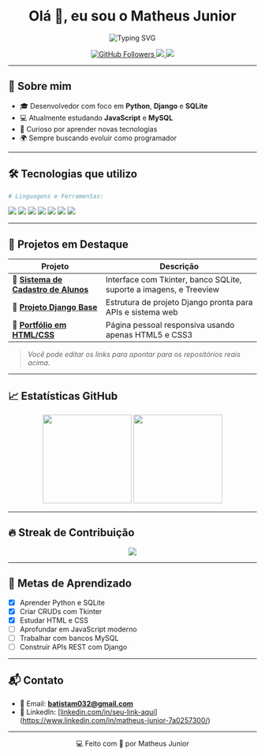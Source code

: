 
<h1 align="center">Olá 👋, eu sou o Matheus Junior</h1>
<p align="center">
  <img src="https://readme-typing-svg.demolab.com/?lines=Desenvolvedor+Python+e+Django;Estudando+JavaScript+e+MySQL;Apaixonado+por+Tecnologia&center=true&width=500&height=45" alt="Typing SVG" />
</p>

<p align="center">
  <a href="https://github.com/Matheusjuniorz">
    <img src="https://img.shields.io/github/followers/Matheusjuniorz?label=Seguidores&style=social" alt="GitHub Followers">
  </a>
  <a href="mailto:seuemailaqui@gmail.com">
    <img src="https://img.shields.io/badge/Email-batistam032qui@gmail.com-red?style=flat&logo=gmail&logoColor=white" />
  </a>
  <a href="https://www.linkedin.com/in/seu-link-aqui">
    <img src="https://img.shields.io/badge/LinkedIn-MatheusJunior-blue?style=flat&logo=linkedin" />
  </a>
</p>

---

## 🚀 Sobre mim

- 🎓 Desenvolvedor com foco em **Python**, **Django** e **SQLite**
- 💻 Atualmente estudando **JavaScript** e **MySQL**
- 🧠 Curioso por aprender novas tecnologias
- 🌍 Sempre buscando evoluir como programador

---

## 🛠️ Tecnologias que utilizo

```python
# Linguagens e Ferramentas:
```

<p align="left">
  <img src="https://img.shields.io/badge/Python-3776AB?style=for-the-badge&logo=python&logoColor=white"/>
  <img src="https://img.shields.io/badge/Django-092E20?style=for-the-badge&logo=django&logoColor=white"/>
  <img src="https://img.shields.io/badge/SQLite-003B57?style=for-the-badge&logo=sqlite&logoColor=white"/>
  <img src="https://img.shields.io/badge/MySQL-00758F?style=for-the-badge&logo=mysql&logoColor=white"/>
  <img src="https://img.shields.io/badge/HTML5-E34F26?style=for-the-badge&logo=html5&logoColor=white"/>
  <img src="https://img.shields.io/badge/CSS3-1572B6?style=for-the-badge&logo=css3&logoColor=white"/>
  <img src="https://img.shields.io/badge/JavaScript-F7DF1E?style=for-the-badge&logo=javascript&logoColor=black"/>
</p>

---

## 📌 Projetos em Destaque

| Projeto | Descrição |
|--------|-----------|
| 🔗 [**Sistema de Cadastro de Alunos**](https://github.com/Matheusjuniorz) | Interface com Tkinter, banco SQLite, suporte a imagens, e Treeview |
| 🔗 [**Projeto Django Base**](https://github.com/Matheusjuniorz) | Estrutura de projeto Django pronta para APIs e sistema web |
| 🔗 [**Portfólio em HTML/CSS**](https://github.com/Matheusjuniorz) | Página pessoal responsiva usando apenas HTML5 e CSS3 |

> *Você pode editar os links para apontar para os repositórios reais acima.*

---

## 📈 Estatísticas GitHub

<p align="center">
  <img height="180em" src="https://github-readme-stats.vercel.app/api?username=Matheusjuniorz&show_icons=true&theme=tokyonight&count_private=true"/>
  <img height="180em" src="https://github-readme-stats.vercel.app/api/top-langs/?username=Matheusjuniorz&layout=compact&theme=tokyonight"/>
</p>

---

## 🔥 Streak de Contribuição

<p align="center">
  <img src="https://github-readme-streak-stats.herokuapp.com/?user=Matheusjuniorz&theme=tokyonight&hide_border=true"/>
</p>

---

## 🧠 Metas de Aprendizado

- [x] Aprender Python e SQLite
- [x] Criar CRUDs com Tkinter
- [x] Estudar HTML e CSS
- [ ] Aprofundar em JavaScript moderno
- [ ] Trabalhar com bancos MySQL
- [ ] Construir APIs REST com Django

---

## 📬 Contato

- 📧 Email: **batistam032@gmail.com**
- 💼 LinkedIn: [[linkedin.com/in/seu-link-aqui](https://www.linkedin.com/in/seu-link-aqui)](https://www.linkedin.com/in/matheus-junior-7a0257300/)

---

<p align="center">💻 Feito com 💙 por Matheus Junior</p>
